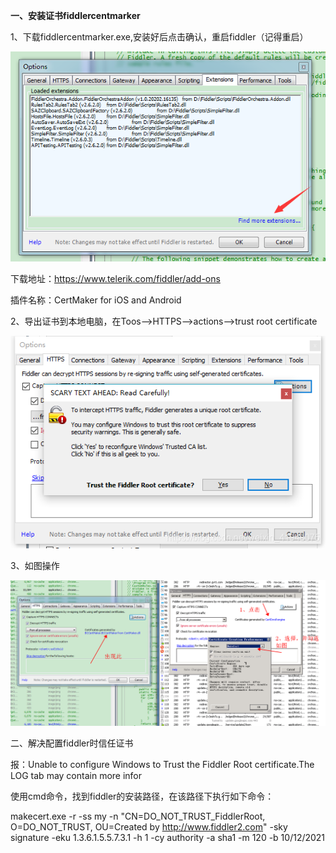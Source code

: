 **一、安装证书fiddlercentmarker**

1、下载fiddlercentmarker.exe,安装好后点击确认，重启fiddler（记得重启）

![img](../../resource/fiddle插件下载.png)

下载地址：https://www.telerik.com/fiddler/add-ons

插件名称：CertMaker for iOS and Android

2、导出证书到本地电脑，在Toos–>HTTPS–>actions–>trust root certificate

![img](../../resource/fiddle导入证书.png)



3、如图操作

![img](../../resource/fiddle安装插件.png)





二、解决配置fiddler时信任证书

报：Unable to configure Windows to Trust the Fiddler Root certificate.The LOG tab may contain more infor

使用cmd命令，找到fiddler的安装路径，在该路径下执行如下命令：

makecert.exe -r -ss my -n "CN=DO_NOT_TRUST_FiddlerRoot, O=DO_NOT_TRUST, OU=Created by http://www.fiddler2.com" -sky signature -eku 1.3.6.1.5.5.7.3.1 -h 1 -cy authority -a sha1 -m 120 -b 10/12/2021


